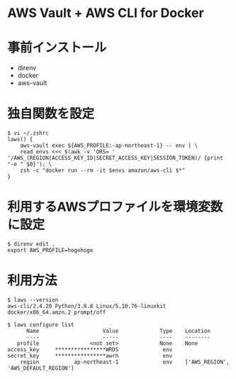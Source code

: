 # AWS Vault + AWS CLI for Docker

# 事前インストール

- direnv
- docker
- aws-vault

# 独自関数を設定

```
$ vi ~/.zshrc
laws() {
    aws-vault exec ${AWS_PROFILE:-ap-northeast-1} -- env | \
    read envs <<< $(awk -v 'ORS= ' '/AWS_(REGION|ACCESS_KEY_ID|SECRET_ACCESS_KEY|SESSION_TOKEN)/ {print "-e " $0}'); \
    zsh -c "docker run --rm -it $envs amazon/aws-cli $*"
}
```

# 利用するAWSプロファイルを環境変数に設定

```
$ direnv edit .
export AWS_PROFILE=hogehoge
```

# 利用方法

```
$ laws --version
aws-cli/2.4.20 Python/3.8.8 Linux/5.10.76-linuxkit docker/x86_64.amzn.2 prompt/off
```

```
$ laws configure list
      Name                    Value             Type    Location
      ----                    -----             ----    --------
   profile                <not set>             None    None
access_key     ****************WRDS              env    
secret_key     ****************awrh              env    
    region           ap-northeast-1              env    ['AWS_REGION', 'AWS_DEFAULT_REGION']
```
